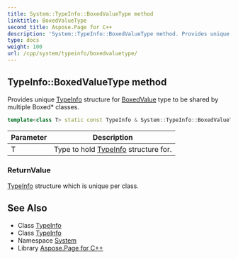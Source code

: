 ```yaml
---
title: System::TypeInfo::BoxedValueType method
linktitle: BoxedValueType
second_title: Aspose.Page for C++
description: 'System::TypeInfo::BoxedValueType method. Provides unique TypeInfo structure for BoxedValue type to be shared by multiple Boxed* classes in C++.'
type: docs
weight: 100
url: /cpp/system/typeinfo/boxedvaluetype/
---
```

## TypeInfo::BoxedValueType method


Provides unique [TypeInfo](../) structure for [BoxedValue](../boxedvalue/) type to be shared by multiple Boxed* classes.

```cpp
template<class T> static const TypeInfo & System::TypeInfo::BoxedValueType()
```


| Parameter | Description |
| --- | --- |
| T | Type to hold [TypeInfo](../) structure for. |

### ReturnValue

[TypeInfo](../) structure which is unique per class.

## See Also

* Class [TypeInfo](../)
* Class [TypeInfo](../)
* Namespace [System](../../)
* Library [Aspose.Page for C++](../../../)
